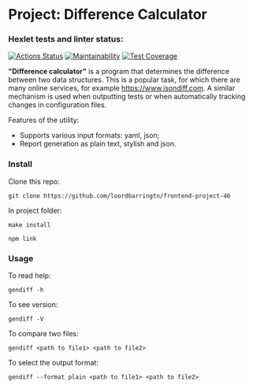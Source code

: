 # Project: Difference Calculator

### Hexlet tests and linter status:
[![Actions Status](https://github.com/loordbarringtn/frontend-project-46/actions/workflows/hexlet-check.yml/badge.svg)](https://github.com/loordbarringtn/frontend-project-46/actions) [![Maintainability](https://api.codeclimate.com/v1/badges/057510eb71a1975b24e9/maintainability)](https://codeclimate.com/github/loordbarringtn/frontend-project-46/maintainability) [![Test Coverage](https://api.codeclimate.com/v1/badges/057510eb71a1975b24e9/test_coverage)](https://codeclimate.com/github/loordbarringtn/frontend-project-46/test_coverage)

**"Difference calculator"** is a program that determines the difference between two data structures. This is a popular task, for which there are many online services, for example https://www.jsondiff.com. A similar mechanism is used when outputting tests or when automatically tracking changes in configuration files.

Features of the utility:

- Supports various input formats: yaml, json;
- Report generation as plain text, stylish and json.

### Install
Clone this repo:
```
git clone https://github.com/loordbarringtn/frontend-project-46
```

In project folder:
```
make install
```
```
npm link
```
### Usage
To read help:
```
gendiff -h
```

To see version:
```
gendiff -V
```

To compare two files:
```
gendiff <path to file1> <path to file2>
```

To select the output format:
```
gendiff --format plain <path to file1> <path to file2>
```